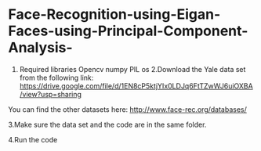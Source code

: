 # Face-Recognition-using-Eigan-Faces-using-Principal-Component-Analysis-
1. Required libraries
	Opencv
	numpy
	PIL
	os
2.Download the Yale data set from the following link:
https://drive.google.com/file/d/1EN8cP5ktjYIx0LDJq6FtTZwWJ6uiOXBA/view?usp=sharing

You can find the other datasets here:
http://www.face-rec.org/databases/

3.Make sure the data set and the code are in the same folder.

4.Run the code
